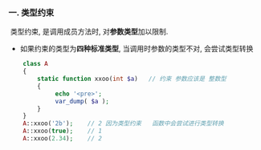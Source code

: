 ### 一. 类型约束

​ 类型约束, 是调用成员方法时, 对**参数类型**加以限制.

* 如果约束的类型为**四种标准类型**, 当调用时参数的类型不对, 会尝试类型转换

```php
	class A
    {
     	static function xxoo(int $a)   // 约束 参数应该是 整数型
        {
             echo '<pre>';
             var_dump( $a );    
        } 
    }
	A::xxoo('2b');    // 2 因为类型约束   函数中会尝试进行类型转换
    A::xxoo(true);    // 1
    A::xxoo(2.34);    // 2
```



